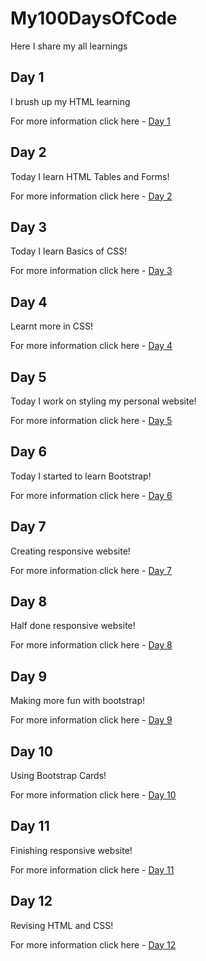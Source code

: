 # My100DaysOfCode
Here I share my all learnings

## Day 1
I brush up my HTML learning

For more information click here - [Day 1](Day1/Day1.md)

## Day 2 
Today I learn HTML Tables and Forms!

For more information click here - [Day 2](Day2/Day2.md)

## Day 3
Today I learn Basics of CSS!

For more information click here - [Day 3](Day3/Day3.md)

## Day 4
Learnt more in CSS!

For more information click here - [Day 4](Day4/Day4.md)

## Day 5
Today I work on styling my personal website!

For more information click here - [Day 5](Day5/Day5.md)

## Day 6
Today I started to learn Bootstrap!

For more information click here - [Day 6](Day6/Day6.md)

## Day 7
Creating responsive website!

For more information click here - [Day 7](Day7/Day7.md)

## Day 8
Half done responsive website!

For more information click here - [Day 8](Day8/Day8.md)

## Day 9
Making more fun with bootstrap!

For more information click here - [Day 9](Day9/Day9.md)

## Day 10
Using Bootstrap Cards!

For more information click here - [Day 10](Day10/Day10.md)

## Day 11
Finishing responsive website!

For more information click here - [Day 11](Day11/Day11.md)

## Day 12
Revising HTML and CSS!

For more information click here - [Day 12](Day12/Day12.md)
